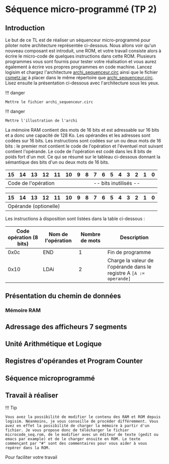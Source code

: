 # Séquence micro-programmé (TP 2)

## Introduction

Le but de ce TL est de réaliser un séquenceur micro-programmé pour piloter notre architecture représentée ci-dessous. Nous allons voir qu'un nouveau composant est introduit, une ROM, et votre travail consiste alors à écrire le micro-code de quelques instructions dans cette ROM. Plusieurs programmes vous sont fournis pour tester votre réalisation et vous aurez également à écrire vos propres programmes en code machine. Lancez logisim et chargez l'architecture [archi_sequenceur.circ]() ainsi que le fichier [csmetz.jar](assets/csmetz.jar) à placer dans le même répertoire que [archi_sequenceur.circ](). Lisez ensuite la présentation ci-dessous avec l'architecture sous les yeux.

!!! danger

	Mettre le fichier archi_sequenceur.circ

!!! danger

	Mettre l'illustration de l'archi

La mémoire RAM contient des mots de 16 bits et est adressable sur 16 bits et a donc une capacité de 128 Ko. Les opérandes et les adresses sont codées sur 16 bits. Les instructions sont codées sur un ou deux mots de 16 bits : le premier mot contient le code de l'opération et l'éventuel mot suivant contient l'opérande. Le code de l'opération est codé dans les 8 bits de poids fort d'un mot. Ce qui se résumé sur le tableau ci-dessous donnant la sémantique des bits d'un ou deux mots de 16 bits.

<table class="codeop">
	  <thead>
	    <tr><th>15</th><th>14</th><th>13</th><th>12</th><th>11</th><th>10</th><th> 9</th><th> 8</th><th> 7</th><th> 6</th><th> 5</th><th> 4</th><th> 3</th><th> 2</th><th> 1</th><th> 0</th></tr>
	  </thead>
	  <tr><td colspan="8">Code de l'opération</td><td colspan="8"> -- bits inutilisés -- </td></tr>
</table>
<table class="codeop">
	  <thead>
	    <tr><th>15</th><th>14</th><th>13</th><th>12</th><th>11</th><th>10</th><th> 9</th><th> 8</th><th> 7</th><th> 6</th><th> 5</th><th> 4</th><th> 3</th><th> 2</th><th> 1</th><th> 0</th></tr>
	  </thead>
	  <tr><td colspan=16>Opérande (optionelle)</td></tr>
</table>

Les instructions à disposition sont listées dans la table ci-dessous :

| Code opération (8 bits) | Nom de l'opération | Nombre de mots | Description |
|--|--|--|--|
| 0x0c | END | 1 | Fin de programme |
| 0x10 | LDAi | 2 | Charge la valeur de l'opérande dans le registre A `[A := operande]` |

## Présentation du chemin de données

### Mémoire RAM

## Adressage des afficheurs 7 segments

## Unité Arithmétique et Logique

## Registres d'opérandes et Program Counter

## Séquence microprogrammé

## Travail à réaliser 

!!! Tip

	Vous avez la possibilité de modifier le contenu des RAM et ROM depuis logisim. Néanmoins, je vous conseille de procéder différemment. Vous avez en effet la possibilité de charger la mémoire à partir d'un fichier. Je vous propose donc de télécharger le fichier microcode_seq.rom, de le modifier avec un éditeur de texte (gedit ou emacs par example) et de le charger ensuite en ROM. Le texte commençant par "#" sont des commentaires pour vous aider à vous repérer dans la ROM. 

Pour faciliter votre travail

<div id="genmicrocode" data-id="0" ></div><br/><br/>
